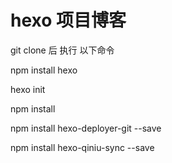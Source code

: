 # hexo 项目博客

git clone 后
执行 以下命令

npm install hexo

hexo init

npm install

npm install hexo-deployer-git --save

npm install hexo-qiniu-sync --save
